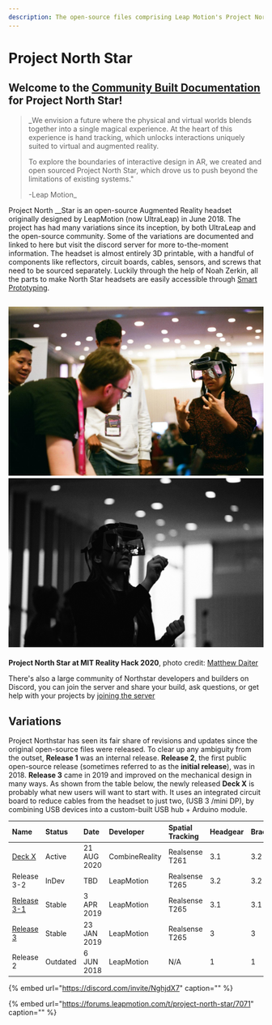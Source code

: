 ```yaml
---
description: The open-source files comprising Leap Motion's Project North Star AR Headset.
---
```


# Project North Star

## Welcome to the [Community Built Documentation](https://project-north-star.gitbook.io/project-north-star/) for Project North Star!

> _We envision a future where the physical and virtual worlds blends together into a single magical experience. At the heart of this experience is hand tracking, which unlocks interactions uniquely suited to virtual and augmented reality.   
>   
> To explore the boundaries of interactive design in AR, we created and open sourced Project North Star, which drove us to push beyond the limitations of existing systems."  
>   
> -Leap Motion_

Project North __Star is an open-source Augmented Reality headset originally designed by LeapMotion \(now UltraLeap\) in June 2018. The project has had many variations since its inception, by both UltraLeap and the open-source community. Some of the variations are documented and linked to here but visit the discord server for more to-the-moment information. The headset is almost entirely 3D printable, with a handful of components like reflectors, circuit boards, cables, sensors, and screws that need to be sourced separately. Luckily through the help of Noah Zerkin, all the parts to make North Star headsets are easily accessible through [Smart Prototyping](https://www.smart-prototyping.com/AR-VR-MR-XR/AR-VR-Kits-Bundles).

## ![](.gitbook/assets/77282ad5-ddca-4973-aa17-0e2b34dce0a5.jpeg) ![](.gitbook/assets/self-rated_best_shot.jpg) 

**Project North Star at MIT Reality Hack 2020**, photo credit: [Matthew Daiter](https://daiter.dev/)

There's also a large community of Northstar developers and builders on Discord, you can join the server and share your build, ask questions, or get help with your projects by [joining the server](https://discord.gg/9TtZhb4)

## Variations

Project Northstar has seen its fair share of revisions and updates since the original open-source files were released. To clear up any ambiguity from the outset, **Release 1** was an internal release. **Release 2**, the first public open-source release \(sometimes referred to as the **initial release**\), was in 2018. **Release 3** came in 2019 and improved on the mechanical design in many ways. As shown from the table below, the newly released **Deck X** is probably what new users will want to start with. It uses an integrated circuit board to reduce cables from the headset to just two, \(USB 3 /mini DP\), by combining USB devices into a custom-built USB hub + Arduino module. 

| Name | Status | Date | Developer | Spatial Tracking | Headgear | Bracket |
| :--- | :--- | :--- | :--- | :--- | :--- | :--- |
| [Deck X](mechanical/combine-reality-deck-x/) | Active | 21 AUG 2020 | CombineReality | Realsense T261 | 3.1 | 3.2 |
| Release 3-2 | InDev | TBD | LeapMotion | Realsense T265 | 3.2 | 3.2 |
| [Release 3-1](mechanical/release-3/) | Stable | 3 APR 2019 | LeapMotion | Realsense T265 | 3.1 | 3.1 |
| [Release 3](mechanical/release-3/) | Stable | 23 JAN 2019 | LeapMotion | Realsense T265 | 3 | 3 |
| Release 2 | Outdated | 6 JUN 2018 | LeapMotion | N/A | 1 | 1 |

{% embed url="https://discord.com/invite/NghjdX7" caption="" %}

{% embed url="https://forums.leapmotion.com/t/project-north-star/7071" caption="" %}

